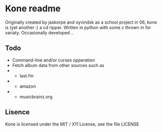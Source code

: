 
Kone readme
===========

Originally created by jaskorpe and oyvindsk as a school project in 06, kone is (yet another :) a cd ripper. 
Written in python with some c thrown in for variaty. Occasionally developed ..


Todo
----

* Command-line and/or curses opperation
* Fetch album data from other sources such as
* * last.fm
* * amazon
* * musicbrainz.org

Lisence
----

Kone is licensed under the MIT / X11 License, see the file LICENSE

